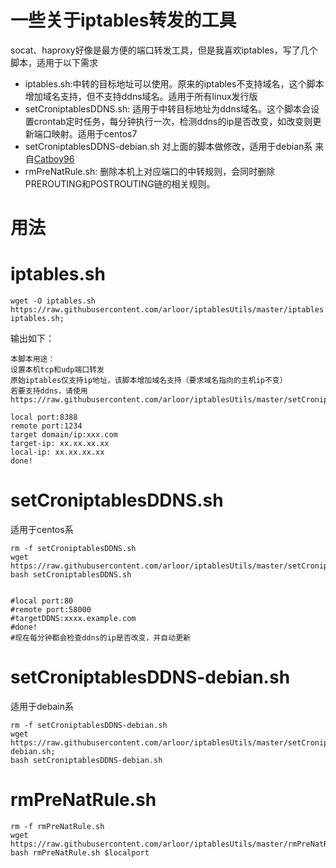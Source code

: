 # 一些关于iptables转发的工具

socat、haproxy好像是最方便的端口转发工具，但是我喜欢iptables，写了几个脚本，适用于以下需求

- iptables.sh:中转的目标地址可以使用。原来的iptables不支持域名，这个脚本增加域名支持，但不支持ddns域名。适用于所有linux发行版
- setCroniptablesDDNS.sh: 适用于中转目标地址为ddns域名。这个脚本会设置crontab定时任务，每分钟执行一次，检测ddns的ip是否改变，如改变则更新端口映射。适用于centos7
- setCroniptablesDDNS-debian.sh 对上面的脚本做修改，适用于debian系  来自[Catboy96](https://github.com/Catboy96)
- rmPreNatRule.sh: 删除本机上对应端口的中转规则，会同时删除PREROUTING和POSTROUTING链的相关规则。

# 用法

# iptables.sh

```shell
wget -O iptables.sh https://raw.githubusercontent.com/arloor/iptablesUtils/master/iptables.sh;bash iptables.sh;
```

输出如下：
```shell
本脚本用途：
设置本机tcp和udp端口转发
原始iptables仅支持ip地址，该脚本增加域名支持（要求域名指向的主机ip不变）
若要支持ddns，请使用 https://raw.githubusercontent.com/arloor/iptablesUtils/master/setCroniptablesDDNS.sh;

local port:8388
remote port:1234
target domain/ip:xxx.com
target-ip: xx.xx.xx.xx
local-ip: xx.xx.xx.xx
done!
```

# setCroniptablesDDNS.sh

适用于centos系

```shell
rm -f setCroniptablesDDNS.sh
wget https://raw.githubusercontent.com/arloor/iptablesUtils/master/setCroniptablesDDNS.sh;
bash setCroniptablesDDNS.sh


#local port:80
#remote port:58000
#targetDDNS:xxxx.example.com
#done!
#现在每分钟都会检查ddns的ip是否改变，并自动更新
```

# setCroniptablesDDNS-debian.sh

适用于debain系

```
rm -f setCroniptablesDDNS-debian.sh
wget https://raw.githubusercontent.com/arloor/iptablesUtils/master/setCroniptablesDDNS-debian.sh;
bash setCroniptablesDDNS-debian.sh
```

# rmPreNatRule.sh

```shell
rm -f rmPreNatRule.sh
wget https://raw.githubusercontent.com/arloor/iptablesUtils/master/rmPreNatRule.sh;
bash rmPreNatRule.sh $localport
```
